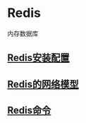 # Redis
内存数据库

## [Redis安装配置](./REDIS-INSTALL.MD)


## [Redis的网络模型](./)

## [Redis命令](./REDIS-COMMAND.MD)